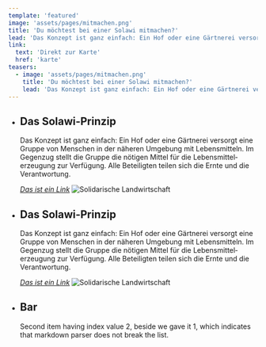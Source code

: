 ```yaml
---
template: 'featured'
image: 'assets/pages/mitmachen.png'
title: 'Du möchtest bei einer Solawi mitmachen?'
lead: 'Das Konzept ist ganz einfach: Ein Hof oder eine Gärtnerei versorgt eine Gruppe von Menschen in der näheren Umgebung mit Lebensmitteln. Im Gegenzug stellt die Gruppe die nötigen Mittel für die Lebensmittel­erzeugung zur Verfügung. Alle Beteiligten teilen sich die Ernte und die Verantwortung.'
link:
  text: 'Direkt zur Karte'
  href: 'karte'
teasers:
  - image: 'assets/pages/mitmachen.png'
    title: 'Du möchtest bei einer Solawi mitmachen?'
    lead: 'Das Konzept ist ganz einfach: Ein Hof oder eine Gärtnerei versorgt eine Gruppe von Menschen in der näheren Umgebung mit Lebensmitteln. Im Gegenzug stellt die Gruppe die nötigen Mittel für die Lebensmittel­erzeugung zur Verfügung. Alle Beteiligten teilen sich die Ernte und die Verantwortung.'
---
```


- ## Das Solawi-Prinzip

  Das Konzept ist ganz einfach: Ein Hof oder eine Gärtnerei versorgt eine Gruppe von Menschen in der näheren Umgebung mit Lebensmitteln. Im Gegenzug stellt die Gruppe die nötigen Mittel für die Lebensmittel­erzeugung zur Verfügung. Alle Beteiligten teilen sich die Ernte und die Verantwortung.

  _[Das ist ein Link]('/')_
  ![Solidarische Landwirtschaft](/img/teaser_farms.png)

* ## Das Solawi-Prinzip

  Das Konzept ist ganz einfach: Ein Hof oder eine Gärtnerei versorgt eine Gruppe von Menschen in der näheren Umgebung mit Lebensmitteln. Im Gegenzug stellt die Gruppe die nötigen Mittel für die Lebensmittel­erzeugung zur Verfügung. Alle Beteiligten teilen sich die Ernte und die Verantwortung.

  _[Das ist ein Link]('/')_
  ![Solidarische Landwirtschaft](/img/teaser_farms.png)

* ## Bar

  Second item having index value 2, beside we gave it 1, which indicates that markdown parser does not break the list.
